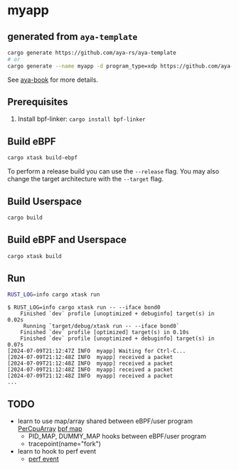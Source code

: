 # myapp

## generated from `aya-template`
```bash
cargo generate https://github.com/aya-rs/aya-template
# or
cargo generate --name myapp -d program_type=xdp https://github.com/aya-rs/aya-template
```

See [aya-book](https://aya-rs.dev/book/start/development/#starting-out) for
more details.


## Prerequisites

1. Install bpf-linker: `cargo install bpf-linker`

## Build eBPF

```bash
cargo xtask build-ebpf
```

To perform a release build you can use the `--release` flag.
You may also change the target architecture with the `--target` flag.

## Build Userspace

```bash
cargo build
```

## Build eBPF and Userspace

```bash
cargo xtask build
```

## Run

```bash
RUST_LOG=info cargo xtask run
```

```
$ RUST_LOG=info cargo xtask run -- --iface bond0
    Finished `dev` profile [unoptimized + debuginfo] target(s) in 0.02s
     Running `target/debug/xtask run -- --iface bond0`
    Finished `dev` profile [optimized] target(s) in 0.10s
    Finished `dev` profile [unoptimized + debuginfo] target(s) in 0.07s
[2024-07-09T21:12:47Z INFO  myapp] Waiting for Ctrl-C...
[2024-07-09T21:12:48Z INFO  myapp] received a packet
[2024-07-09T21:12:48Z INFO  myapp] received a packet
[2024-07-09T21:12:48Z INFO  myapp] received a packet
[2024-07-09T21:12:48Z INFO  myapp] received a packet
...
```

## TODO
- learn to use map/array shared between eBPF/user program
  [PerCpuArray](https://medium.com/@stevelatif/aya-rust-tutorial-part-5-using-maps-4d26c4a2fff8)
  [bpf map](https://github.com/vadorovsky/aya-btf-maps-experiments/blob/main/ebpf/aya/src/main.rs)
  - PID_MAP, DUMMY_MAP hooks between eBPF/user program
  - tracepoint(name="fork")
- learn to hook to perf event
    - [perf event](https://www.infoq.com/articles/benchmark-profile-ebpf-code/)

